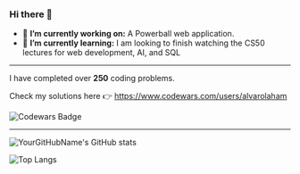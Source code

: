 ### Hi there 👋

- 🔭 **I’m currently working on:** A Powerball web application. 
- 🌱 **I’m currently learning:** I am looking to finish watching the CS50 lectures for web development, AI, and SQL
  
---

I have completed over **250** coding problems. 

Check my solutions here 👉 https://www.codewars.com/users/alvarolaham

![Codewars Badge](https://www.codewars.com/users/alvarolaham/badges/large)

---


![YourGitHubName's GitHub stats](https://github-readme-stats.vercel.app/api?username=alvarolaham&show_icons=true&theme=radical)


![Top Langs](https://github-readme-stats.vercel.app/api/top-langs/?username=alvarolaham&layout=compact&theme=radical)



<!--
**alvarolaham/alvarolaham** is a ✨ _special_ ✨ repository because its `README.md` (this file) appears on your GitHub profile.

Here are some ideas to get you started:

- 🔭 I’m currently working on ...
- 🌱 I’m currently learning ...
- 👯 I’m looking to collaborate on ...
- 🤔 I’m looking for help with ...
- 💬 Ask me about ...
- 📫 How to reach me: ...
- 😄 Pronouns: ...
- ⚡ Fun fact: ...
-->
